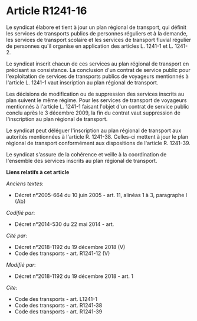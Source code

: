 # Article R1241-16

Le syndicat élabore et tient à jour un plan régional de transport, qui définit les services de transports publics de
personnes réguliers et à la demande, les services de transport scolaire et les services de transport fluvial régulier de
personnes qu'il organise en application des articles L. 1241-1 et L. 1241-2. 

Le syndicat inscrit chacun de ces services au plan régional de transport en précisant sa consistance. La conclusion d'un
contrat de service public pour l'exploitation de services de transports publics de voyageurs mentionnés à l'article L. 1241-1
vaut inscription au plan régional de transport. 

Les décisions de modification ou de suppression des services inscrits au plan suivent le même régime. Pour les services de
transport de voyageurs mentionnés à l'article L. 1241-1 faisant l'objet d'un contrat de service public conclu après le 3
décembre 2009, la fin du contrat vaut suppression de l'inscription au plan régional de transport. 

Le syndicat peut déléguer l'inscription au plan régional de transport aux autorités mentionnées à l'article R. 1241-38.
Celles-ci mettent à jour le plan régional de transport conformément aux dispositions de l'article R. 1241-39. 

Le syndicat s'assure de la cohérence et veille à la coordination de l'ensemble des services inscrits au plan régional de
transport.

**Liens relatifs à cet article**

_Anciens textes_:

  - Décret n°2005-664 du 10 juin 2005 - art. 11, alinéas 1 à 3, paragraphe I (Ab)

_Codifié par_:

  - Décret n°2014-530 du 22 mai 2014 - art.

_Cité par_:

  - Décret n°2018-1192 du 19 décembre 2018 (V)
  - Code des transports - art. R1241-12 (V)

_Modifié par_:

  - Décret n°2018-1192 du 19 décembre 2018 - art. 1

_Cite_:

  - Code des transports - art. L1241-1
  - Code des transports - art. R1241-38
  - Code des transports - art. R1241-39
